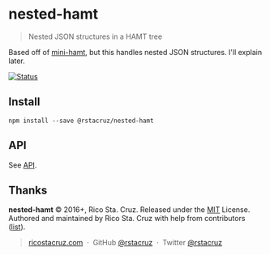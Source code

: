 # nested-hamt

> Nested JSON structures in a HAMT tree

Based off of [mini-hamt], but this handles nested JSON structures. I'll explain later.

[![Status](https://travis-ci.org/rstacruz/nested-hamt.svg?branch=master)](https://travis-ci.org/rstacruz/nested-hamt "See test builds")

[mini-hamt]: https://www.npmjs.com/package/mini-hamt

## Install

```
npm install --save @rstacruz/nested-hamt
```

## API

See [API](api.md).

## Thanks

**nested-hamt** © 2016+, Rico Sta. Cruz. Released under the [MIT] License.<br>
Authored and maintained by Rico Sta. Cruz with help from contributors ([list][contributors]).

> [ricostacruz.com](http://ricostacruz.com) &nbsp;&middot;&nbsp;
> GitHub [@rstacruz](https://github.com/rstacruz) &nbsp;&middot;&nbsp;
> Twitter [@rstacruz](https://twitter.com/rstacruz)

[MIT]: http://mit-license.org/
[contributors]: http://github.com/rstacruz/nested-hamt/contributors
